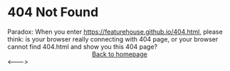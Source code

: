 <!--->
    <h1 class='title' id='titleH1'>404 Not Found</h1>
    <div class='common' id='paradox'>  Paradox: When you enter <a href='/404.html'>https://featurehouse.github.io/404.html</a>, please think: is your browser really connecting with 404 page, or your browser cannot find 404.html and show you this 404 page?</div>
    <center><a href='/index.html' class='common' id='backToHomepage'>Back to homepage</a></center>
    
    <script type='text/javascript'>
        var jsSrc =(navigator.language || navigator.browserLanguage).toLowerCase();
        if (jsSrc.indexOf('zh') > -1) 
        {
            document.getElementById('titleTag').innerHTML = '404 找不到页面';
            document.getElementById('titleH1').innerHTML = '404 找不到页面';
            document.getElementById('paradox').innerHTML = '  悖论：当你进入<a href="/404.html">https://featurehouse.github.io/404.html</a>，请你思考一个问题：是你的浏览器真的在访问404页面，还是它找不到404.html才给你显示404页面呢？';
            document.getElementById('backToHomepage').innerHTML = '回到首页';
        }
    </script>
<--->
